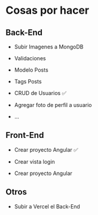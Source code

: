 # Cosas por hacer

## Back-End

- Subir Imagenes a MongoDB

- Validaciones

- Modelo Posts

- Tags Posts

- CRUD de Usuarios :white_check_mark:

- Agregar foto de perfil a usuario

- ...

## Front-End

- Crear proyecto Angular :white_check_mark:

- Crear vista login
- Crear proyecto Angular

## Otros

- Subir a Vercel el Back-End
